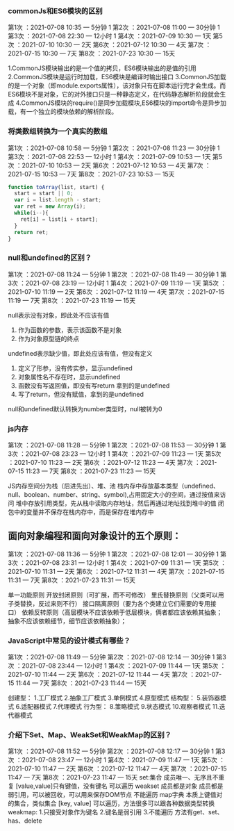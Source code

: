 ### commonJs和ES6模块的区别
第1次 ：2021-07-08 10:35 — 5分钟  1
第2次 ：2021-07-08 11:00 — 30分钟  1
第3次 ：2021-07-08 22:30 — 12小时  1
第4次 ：2021-07-09 10:30 — 1天
第5次 ：2021-07-10 10:30 — 2天
第6次 ：2021-07-12 10:30 — 4天
第7次 ：2021-07-15 10:30 — 7天
第8次 ：2021-07-23 10:30 — 15天

1.CommonJS模块输出的是一个值的拷贝，ES6模块输出的是值的引用
2.CommonJS模块是运行时加载，ES6模块是编译时输出接口
3.CommonJS加载的是一个对象（即module.exports属性），该对象只有在脚本运行完才会生成。而ES6模块不是对象，它的对外接口只是一种静态定义，在代码静态解析阶段就会生成
4.CommonJS模块的require()是同步加载模块,ES6模块的import命令是异步加载，有一个独立的模块依赖的解析阶段。


### 将类数组转换为一个真实的数组
第1次 ：2021-07-08 10:58 — 5分钟  1
第2次 ：2021-07-08 11:23 — 30分钟  1
第3次 ：2021-07-08 22:53 — 12小时  1 
第4次 ：2021-07-09 10:53 — 1天
第5次 ：2021-07-10 10:53 — 2天
第6次 ：2021-07-12 10:53 — 4天
第7次 ：2021-07-15 10:53 — 7天
第8次 ：2021-07-23 10:53 — 15天
```JavaScript
function toArray(list, start) {
  start = start || 0;
  var i = list.length - start;
  var ret = new Array(i);
  while(i--){
    ret[i] = list[i + start];
  }
  return ret;
}
```

### null和undefined的区别？
第1次 ：2021-07-08 11:24 — 5分钟  1
第2次 ：2021-07-08 11:49 — 30分钟  1
第3次 ：2021-07-08 23:19 — 12小时  1
第4次 ：2021-07-09 11:19 — 1天
第5次 ：2021-07-10 11:19 — 2天
第6次 ：2021-07-12 11:19 — 4天
第7次 ：2021-07-15 11:19 — 7天
第8次 ：2021-07-23 11:19 — 15天

null表示没有对象，即此处不应该有值
  1. 作为函数的参数，表示该函数不是对象
  2. 作为对象原型链的终点

undefined表示缺少值，即此处应该有值，但没有定义
  1. 定义了形参，没有传实参，显示undefined
  2. 对象属性名不存在时，显示undefined
  3. 函数没有写返回值，即没有写return 拿到的是undefined
  4. 写了return，但没有赋值，拿到的是undefined

null和undefined默认转换为number类型时，null被转为0

### js内存
第1次 ：2021-07-08 11:28 — 5分钟   1
第2次 ：2021-07-08 11:53 — 30分钟  1
第3次 ：2021-07-08 23:23 — 12小时  1
第4次 ：2021-07-09 11:23 — 1天
第5次 ：2021-07-10 11:23 — 2天
第6次 ：2021-07-12 11:23 — 4天
第7次 ：2021-07-15 11:23 — 7天
第8次 ：2021-07-23 11:23 — 15天

JS内存空间分为栈（后进先出）、堆、池
栈内存中存放基本类型（undefined、null、boolean、number、string、symbol),占用固定大小的空间，通过按值来访问
堆中存放引用类型，先从栈中读取内存地址，然后再通过地址找到堆中的值
闭包中的变量并不保存在栈内存中，而是保存在堆内存中


## 面向对象编程和面向对象设计的五个原则：
第1次 ：2021-07-08 11:36 — 5分钟  1
第2次 ：2021-07-08 12:01 — 30分钟  1
第3次 ：2021-07-08 23:31 — 12小时  1
第4次 ：2021-07-09 11:31 — 1天
第5次 ：2021-07-10 11:31 — 2天
第6次 ：2021-07-12 11:31 — 4天
第7次 ：2021-07-15 11:31 — 7天
第8次 ：2021-07-23 11:31 — 15天

单一功能原则
开放封闭原则（可扩展，而不可修改）
里氏替换原则（父类可以用子类替换，反过来则不行）
接口隔离原则（要为各个类建立它们需要的专用接口）
依赖反转原则（高层模块不应该依赖于低层模块，俩者都应该依赖其抽象；抽象不应该依赖细节，细节应该依赖抽象）；

### JavaScript中常见的设计模式有哪些？
第1次 ：2021-07-08 11:49 — 5分钟
第2次 ：2021-07-08 12:14 — 30分钟  1
第3次 ：2021-07-08 23:44 — 12小时  1
第4次 ：2021-07-09 11:44 — 1天
第5次 ：2021-07-10 11:44 — 2天
第6次 ：2021-07-12 11:44 — 4天
第7次 ：2021-07-15 11:44 — 7天
第8次 ：2021-07-23 11:44 — 15天

创建型：
    1.工厂模式
    2.抽象工厂模式
    3.单例模式
    4.原型模式
结构型：
    5.装饰器模式
    6.适配器模式
    7.代理模式
行为型：
    8.策略模式
    9.状态模式
    10.观察者模式
    11.迭代器模式

### 介绍下Set、Map、WeakSet和WeakMap的区别？
第1次 ：2021-07-08 11:52 — 5分钟
第2次 ：2021-07-08 12:17 — 30分钟  1
第3次 ：2021-07-08 23:47 — 12小时  1
第4次 ：2021-07-09 11:47 — 1天
第5次 ：2021-07-10 11:47 — 2天
第6次 ：2021-07-12 11:47 — 4天
第7次 ：2021-07-15 11:47 — 7天
第8次 ：2021-07-23 11:47 — 15天
  set:集合
    成员唯一、无序且不重复
    [value,value]只有键值，没有键名
    可以遍历
  weakset
    成员都是对象
    成员都是弱引用，可以被回收，可以用来保存DOM节点
    不能遍历
  map字典
    本质上键值对的集合，类似集合 [key, value]
    可以遍历，方法很多可以跟各种数据类型转换
  weakmap:
    1.只接受对象作为键名
    2.键名是弱引用
    3.不能遍历 方法有get、set、has、delete